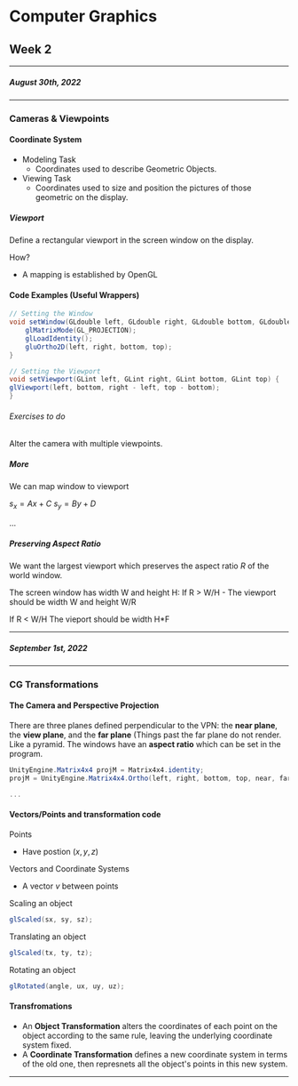 # Computer Graphics
## Week 2
---
##### August 30th, 2022
---
### Cameras & Viewpoints
#### Coordinate System
- Modeling Task
	- Coordinates used to describe Geometric Objects.
- Viewing Task
	- Coordinates used to size and position the pictures of those geometric on the display.

##### Viewport

Define a rectangular viewport in the screen window on the display. 

How?
- A mapping is established by OpenGL

#### Code Examples (Useful Wrappers)

```cs
// Setting the Window
void setWindow(GLdouble left, GLdouble right, GLdouble bottom, GLdouble top) {
	glMatrixMode(GL_PROJECTION);
	glLoadIdentity();
	gluOrtho2D(left, right, bottom, top);
}

// Setting the Viewport
void setViewport(GLint left, GLint right, GLint bottom, GLint top) {
glViewport(left, bottom, right - left, top - bottom);
}
```

###### Exercises to do
Alter the camera with multiple viewpoints.

##### More

We can map window to viewport

$s_x = A x + C$
$s_y = B y + D$

...

##### Preserving Aspect Ratio
We want the largest viewport which preserves the aspect ratio *R* of the world window. 

The screen window has width W and height H:
If R > W/H
	- The viewport should be width W and height W/R

If R < W/H
	The vieport should be width H*F

---
##### September 1st, 2022
---

### CG Transformations

#### The Camera and Perspective Projection
There are three planes defined perpendicular to the VPN: the **near plane**, the **view plane**, and the **far plane** (Things past the far plane do not render. Like a pyramid. The windows have an **aspect ratio** which can be set in the program.

```cs
UnityEngine.Matrix4x4 projM = Matrix4x4.identity;
projM = UnityEngine.Matrix4x4.Ortho(left, right, bottom, top, near, far);

...
```

#### Vectors/Points and transformation code

Points
- Have postion $(x,y,z)$

Vectors and Coordinate Systems
- A vector $v$ between points

Scaling an object
```cs
glScaled(sx, sy, sz);
```

Translating an object
```cs
glScaled(tx, ty, tz);
```

Rotating an object
```cs
glRotated(angle, ux, uy, uz);
```

#### Transfromations

- An **Object Transformation** alters the coordinates of each point on the object according to the same rule, leaving the underlying coordinate system fixed.
- A **Coordinate Transformation** defines a new coordinate system in terms of the old one, then represnets all the object's points in this new system.


---
